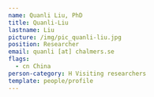 ```yaml
---
name: Quanli Liu, PhD
title: Quanli-Liu
lastname: Liu
picture: /img/pic_quanli-liu.jpg
position: Researcher
email: quanli [at] chalmers.se
flags:
  - cn China
person-category: H Visiting researchers
template: people/profile
---
```

